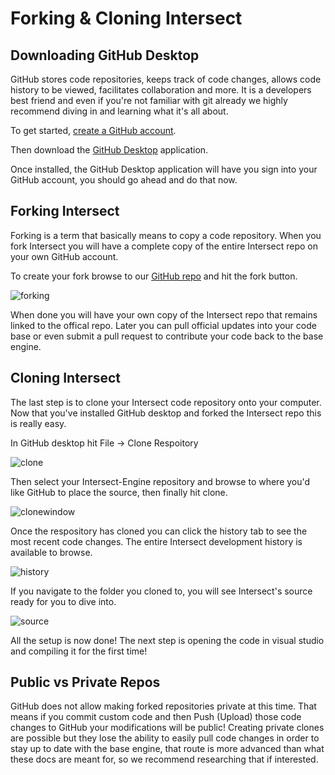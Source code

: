 # Forking & Cloning Intersect

## Downloading GitHub Desktop
GitHub stores code repositories, keeps track of code changes, allows code history to be viewed, facilitates collaboration and more. It is a developers best friend and even if you're not familiar with git already we highly recommend diving in and learning what it's all about.

To get started, [create a GitHub account](https://github.com/join).

Then download the [GitHub Desktop](https://desktop.github.com/) application.

Once installed, the GitHub Desktop application will have you sign into your GitHub account, you should go ahead and do that now.


## Forking Intersect
Forking is a term that basically means to copy a code repository. When you fork Intersect you will have a complete copy of the entire Intersect repo on your own GitHub account.

To create your fork browse to our [GitHub repo](https://github.com/AscensionGameDev/Intersect-Engine) and hit the fork button.

![forking](https://www.ascensiongamedev.com/resources/filehost/209a31015a60ae45664c25e82d17b688.png)

When done you will have your own copy of the Intersect repo that remains linked to the offical repo. Later you can pull official updates into your code base or even submit a pull request to contribute your code back to the base engine.

## Cloning Intersect
The last step is to clone your Intersect code repository onto your computer. Now that you've installed GitHub desktop and forked the Intersect repo this is really easy.

In GitHub desktop hit File -> Clone Respoitory

![clone](https://www.ascensiongamedev.com/resources/filehost/0af5968fd1c76523d47008fad2995e03.png)

Then select your Intersect-Engine repository and browse to where you'd like GitHub to place the source, then finally hit clone.

![clonewindow](https://www.ascensiongamedev.com/resources/filehost/995b88e52387640a3737a6ac8038234a.png)

Once the respository has cloned you can click the history tab to see the most recent code changes. The entire Intersect development history is available to browse.

![history](https://www.ascensiongamedev.com/resources/filehost/7016abaea36e72a6bcf00a6b6a3b9b3e.png)

If you navigate to the folder you cloned to, you will see Intersect's source ready for you to dive into.

![source](https://www.ascensiongamedev.com/resources/filehost/34775c4d0e6b0359eb1aa908eb4a228d.png)

All the setup is now done! The next step is opening the code in visual studio and compiling it for the first time!

## Public vs Private Repos

GitHub does not allow making forked repositories private at this time. That means if you commit custom code and then Push (Upload) those code changes to GitHub your modifications will be public! Creating private clones are possible but they lose the ability to easily pull code changes in order to stay up to date with the base engine, that route is more advanced than what these docs are meant for, so we recommend researching that if interested.
